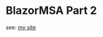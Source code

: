 # BlazorMSA Part 2
see: [my site](https://bitofvg.wordpress.com/2020/12/11/blazormsa-part-2-scopes-claims-roles-policies/)
